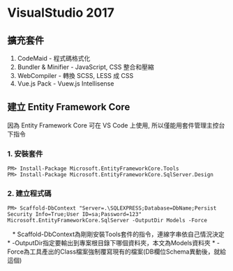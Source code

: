# VisualStudio 2017

## 擴充套件

1. CodeMaid - 程式碼格式化
2. Bundler & Minifier - JavaScript, CSS 整合和壓縮
3. WebCompiler - 轉換 SCSS, LESS 成 CSS
4. Vue.js Pack - Vuew.js Intellisense


## 建立 Entity Framework Core

因為 Entity Framework Core 可在 VS Code 上使用,
所以僅能用套件管理主控台下指令

### 1. 安裝套件
    PM> Install-Package Microsoft.EntityFrameworkCore.Tools
    PM> Install-Package Microsoft.EntityFrameworkCore.SqlServer.Design

### 2. 建立程式碼
    PM> Scaffold-DbContext "Server=.\SQLEXPRESS;Database=DbName;Persist Security Info=True;User ID=sa;Password=123"   Microsoft.EntityFrameworkCore.SqlServer -OutputDir Models -Force

    * Scaffold-DbContext為剛剛安裝Tools套件的指令，連線字串依自己情況決定
    * -OutputDir指定要輸出到專案根目錄下哪個資料夾，本文為Models資料夾
    * -Force為工具產出的Class檔案強制覆寫現有的檔案(DB欄位Schema異動後，就給這個)
